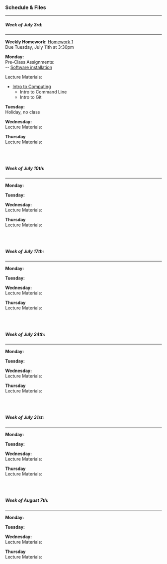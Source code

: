 ### Schedule & Files
------

##### Week of July 3rd:
------

**Weekly Homework:** [Homework 1](empty)
<br>
Due Tuesday, July 11th at 3:30pm


**Monday:**
<br>
Pre-Class Assignments:
<br>
-- [Software installation](install.md)


Lecture Materials: 
<br>
* [Intro to Computing](https://github.com/nkern/Astro_9/tree/master/lectures/01_IntroComputing)
  * Intro to Command Line
  * Intro to Git

**Tuesday:**
<br>
Holiday, no class


**Wednesday:**
<br>
Lecture Materials:



**Thursday**
<br>
Lecture Materials:


<br><br>
##### Week of July 10th:
------

**Monday:**
<br>


**Tuesday:**
<br>



**Wednesday:**
<br>
Lecture Materials:



**Thursday**
<br>
Lecture Materials:


<br><br>
##### Week of July 17th:
------

**Monday:**
<br>


**Tuesday:**
<br>



**Wednesday:**
<br>
Lecture Materials:



**Thursday**
<br>
Lecture Materials:


<br><br>
##### Week of July 24th:
------

**Monday:**
<br>


**Tuesday:**
<br>



**Wednesday:**
<br>
Lecture Materials:



**Thursday**
<br>
Lecture Materials:


<br><br>
##### Week of July 31st:
------

**Monday:**
<br>


**Tuesday:**
<br>



**Wednesday:**
<br>
Lecture Materials:



**Thursday**
<br>
Lecture Materials:

<br><br>
##### Week of August 7th:
------

**Monday:**
<br>


**Tuesday:**
<br>



**Wednesday:**
<br>
Lecture Materials:



**Thursday**
<br>
Lecture Materials:












